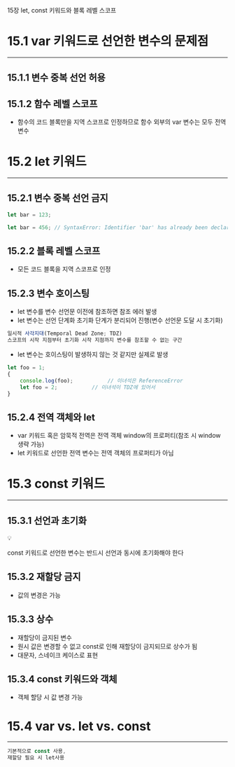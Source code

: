 15장 let, const 키워드와 블록 레벨 스코프
# 15.1 var 키워드로 선언한 변수의 문제점

---

## 15.1.1 변수 중복 선언 허용

## 15.1.2 함수 레벨 스코프

- 함수의 코드 블록만을 지역 스코프로 인정하므로 함수 외부의 var 변수는 모두 전역 변수

# 15.2 let 키워드

---

## 15.2.1 변수 중복 선언 금지

```jsx
let bar = 123;

let bar = 456; // SyntaxError: Identifier 'bar' has already been declared
```

## 15.2.2 블록 레벨 스코프

- 모든 코드 블록을 지역 스코프로 인정

## 15.2.3 변수 호이스팅

- let 변수를 변수 선언문 이전에 참조하면 참조 에러 발생
- let 변수는 선언 단계화 초기화 단계가 분리되어 진행(변수 선언문 도달 시 초기화)

```jsx
일시적 사각지대(Temporal Dead Zone; TDZ)
스코프의 시작 지점부터 초기화 시작 지점까지 변수를 참조할 수 없는 구간
```

- let 변수는 호이스팅이 발생하지 않는 것 같지만 실제로 발생

```jsx
let foo = 1;
{
	console.log(foo);           // 이녀석은 ReferenceError
	let foo = 2;           // 이녀석이 TDZ에 있어서
}
```

## 15.2.4 전역 객체와 let

- var 키워드 혹은 암묵적 전역은 전역 객체 window의 프로퍼티(참조 시 window 생략 가능)
- let 키워드로 선언한 전역 변수는 전역 객체의 프로퍼티가 아님

# 15.3 const 키워드

---

## 15.3.1 선언과 초기화

<aside>
💡

const 키워드로 선언한 변수는 반드시 선언과 동시에 초기화해야 한다

</aside>

## 15.3.2 재할당 금지

- 값의 변경은 가능

## 15.3.3 상수

- 재할당이 금지된 변수
- 원시 값은 변경할 수 없고 const로 인해 재할당이 금지되므로 상수가 됨
- 대문자, 스네이크 케이스로 표현

## 15.3.4 const 키워드와 객체

- 객체 할당 시 값 변경 가능

# 15.4 var vs. let vs. const

---

```jsx
기본적으로 const 사용,
재할당 필요 시 let사용
```
